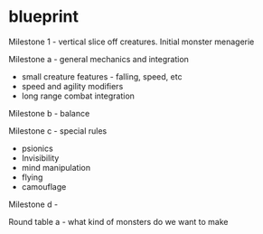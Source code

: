# blueprint

Milestone 1 - vertical slice off creatures. Initial monster menagerie

Milestone a -  general mechanics and integration
- small creature features - falling, speed, etc
- speed and agility modifiers
- long range combat integration

Milestone b - balance

Milestone c - special rules
- psionics
- Invisibility
- mind manipulation
- flying
- camouflage

Milestone d - 

Round table a - what kind of monsters do we want to make
